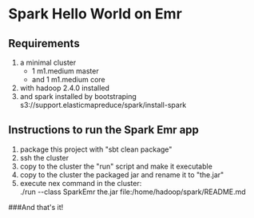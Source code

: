 
# Spark Hello World on Emr 

## Requirements

1.  a minimal cluster 
    *   1 m1.medium master 
    *   and 1 m1.medium core     
2.  with hadoop 2.4.0 installed      
3.  and spark installed by bootstraping s3://support.elasticmapreduce/spark/install-spark

## Instructions to run the Spark Emr app

1. package this project with "sbt clean package"           
2. ssh the cluster      
3. copy to the cluster the "run" script and make it executable         
4. copy to the cluster the packaged jar and rename it to "the.jar"     
5. execute nex command in the cluster:              
    ./run --class SparkEmr the.jar file:/home/hadoop/spark/README.md
    
    
    
###And that's it!